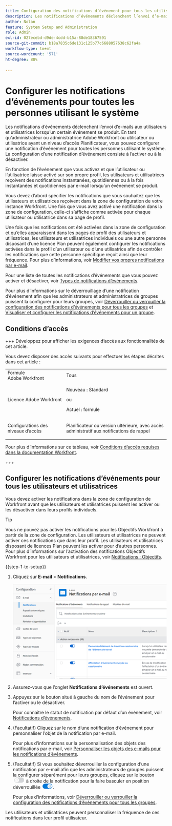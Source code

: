 ```yaml
---
title: Configuration des notifications d’événement pour tous les utilisateurs du système
description: Les notifications d’événements déclenchent l’envoi d’e-mails aux utilisateurs et utilisatrices lorsqu’un certain événement se produit. En tant qu’administrateur ou administratrice Adobe Workfront ou utilisateur ou utilisatrice ayant un niveau d’accès Planificateur, vous pouvez configurer une notification d’événement pour toutes les personnes utilisant le système. La configuration d’une notification d’événement consiste à l’activer ou à la désactiver.
author: Nolan
feature: System Setup and Administration
role: Admin
exl-id: 027ecebd-d9de-4cdd-b15a-88de18367591
source-git-commit: b18a7835c6de131c125b77c6688057638c62fa4a
workflow-type: tm+mt
source-wordcount: '571'
ht-degree: 88%

---
```


# Configurer les notifications d’événements pour toutes les personnes utilisant le système

<!-- Audited: 1/2024 -->

<!--DON'T DELETE, DRAFT OR HIDE THIS ARTICLE. IT IS LINKED TO THE PRODUCT, THROUGH THE CONTEXT SENSITIVE HELP LINKS-->

Les notifications d’événements déclenchent l’envoi d’e-mails aux utilisateurs et utilisatrices lorsqu’un certain événement se produit. En tant qu’administrateur ou administratrice Adobe Workfront ou utilisateur ou utilisatrice ayant un niveau d’accès Planificateur, vous pouvez configurer une notification d’événement pour toutes les personnes utilisant le système. La configuration d’une notification d’événement consiste à l’activer ou à la désactiver.

<!--Alina annotation on the word "all" in 2nd sentence: abive, drafted and remains QS only-->

En fonction de l’événement que vous activez et que l’utilisateur ou l’utilisatrice laisse activé sur son propre profil, les utilisateurs et utilisatrices reçoivent des notifications instantanées, quotidiennes ou à la fois instantanées et quotidiennes par e-mail lorsqu’un événement se produit.

Vous devez d’abord spécifier les notifications que vous souhaitez que les utilisateurs et utilisatrices reçoivent dans la zone de configuration de votre instance Workfront. Une fois que vous avez activé une notification dans la zone de configuration, celle-ci s’affiche comme activée pour chaque utilisateur ou utilisatrice dans sa page de profil.

Une fois que les notifications ont été activées dans la zone de configuration et qu’elles apparaissent dans les pages de profil des utilisateurs et utilisatrices, les utilisateurs et utilisatrices individuels ou une autre personne disposant d’une licence Plan peuvent également configurer les notifications activées dans le profil d’un utilisateur ou d’une utilisatrice afin de contrôler les notifications que cette personne spécifique reçoit ainsi que leur fréquence. Pour plus d’informations, voir [Modifier vos propres notifications par e-mail](../../../workfront-basics/using-notifications/activate-or-deactivate-your-own-event-notifications.md).

Pour une liste de toutes les notifications d’événements que vous pouvez activer et désactiver, voir [Types de notifications d’événements](../../../administration-and-setup/manage-workfront/emails/event-notifications-available-in-wf.md).

Pour plus d’informations sur le déverrouillage d’une notification d’événement afin que les administrateurs et administratrices de groupes puissent la configurer pour leurs groupes, voir [Déverrouiller ou verrouiller la configuration des notifications d’événements pour tous les groupes](../../../administration-and-setup/manage-workfront/emails/unlock-configuration-of-event-notifications-for-groups.md) et [Visualiser et configurer les notifications d’événements pour un groupe](../../../administration-and-setup/manage-groups/create-and-manage-groups/view-and-configure-event-notifications-group.md).

## Conditions d’accès

+++ Développez pour afficher les exigences d’accès aux fonctionnalités de cet article.

Vous devez disposer des accès suivants pour effectuer les étapes décrites dans cet article :

<table style="table-layout:auto"> 
 <col> 
 <col> 
 <tbody> 
  <tr> 
   <td role="rowheader">Formule Adobe Workfront</td> 
   <td>Tous</td> 
  </tr> 
  <tr> 
   <td role="rowheader">Licence Adobe Workfront</td> 
   <td> <p>Nouveau : Standard</p>
 <p>ou</p> 
<p>Actuel : formule</p> 
</td> 
  </tr> 
  <tr> 
   <td role="rowheader">Configurations des niveaux d’accès</td> 
   <td> <p>Planificateur ou version ultérieure, avec accès administratif aux notifications de rappel</p> </td> 
  </tr> 
 </tbody> 
</table>

Pour plus d’informations sur ce tableau, voir [Conditions d’accès requises dans la documentation Workfront](/help/quicksilver/administration-and-setup/add-users/access-levels-and-object-permissions/access-level-requirements-in-documentation.md).

+++

## Configurer les notifications d’événements pour tous les utilisateurs et utilisatrices

Vous devez activer les notifications dans la zone de configuration de Workfront avant que les utilisateurs et utilisatrices puissent les activer ou les désactiver dans leurs profils individuels.

>[!TIP]
>
>Vous ne pouvez pas activer les notifications pour les Objectifs Workfront à partir de la zone de configuration. Les utilisateurs et utilisatrices ne peuvent activer ces notifications que dans leur profil. Les utilisateurs et utilisatrices disposant de licences Plan peuvent les activer pour d’autres personnes. Pour plus d’informations sur l’activation des notifications Objectifs Workfront pour les utilisateurs et utilisatrices, voir [Notifications : Objectifs](../../../workfront-basics/using-notifications/notifications-goals.md).

{{step-1-to-setup}}

1. Cliquez sur **E-mail** > **Notifications**.

   ![Zone des notifications sous les e-mails de configuration](assets/notifications-area-under-setup-emails.png)


1. Assurez-vous que l’onglet **Notifications d’événements** est ouvert.
1. Appuyez sur le bouton situé à gauche du nom de l’événement pour l’activer ou le désactiver.

   Pour connaître le statut de notification par défaut d’un événement, voir [Notifications d’événements](../../../workfront-basics/using-notifications/event-notifications.md).

1. (Facultatif) Cliquez sur le nom d’une notification d’événement pour personnaliser l’objet de la notification par e-mail.

   Pour plus d’informations sur la personnalisation des objets des notifications par e-mail, voir [Personnaliser les objets des e-mails pour les notifications d’événements](../../../administration-and-setup/manage-workfront/emails/custom-email-subjects-event-notification.md).

1. (Facultatif) Si vous souhaitez déverrouiller la configuration d’une notification par e-mail afin que les administrateurs de groupes puissent la configurer séparément pour leurs groupes, cliquez sur le bouton ![Bouton bascule Verrouiller](assets/lock-toggle-button.png) à droite de la notification pour la faire basculer en position déverrouillée ![Bouton bascule Déverrouiller](assets/unlock-toggle-button.png).

   Pour plus d’informations, voir [Déverrouiller ou verrouiller la configuration des notifications d’événements pour tous les groupes](../../../administration-and-setup/manage-workfront/emails/unlock-configuration-of-event-notifications-for-groups.md).

Les utilisateurs et utilisatrices peuvent personnaliser la fréquence de ces notifications dans leur profil utilisateur.
